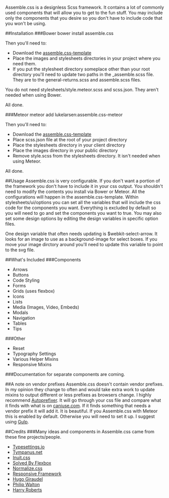 Assemble.css is a designless Scss framework. It contains a lot of commonly used components that will allow you to get
 to the fun stuff. You may include only the components that you desire so you don't have to
 include code that you won't be using.


##Installation
###Bower
    bower install assemble.css

Then you'll need to:
* Download the <a href="http://github.com/lukelarsen/assemble.css-template">assemble.css-template</a>
* Place the images and stylesheets directories in your project where you need them.
* If you put the stylesheet directory someplace other than your root directory you'll need to update two paths in the _assemble.scss file. They are to the general-returns.scss and assemble.scss files. 

You do not need stylesheets/style.meteor.scss and scss.json. They aren't needed when using Bower.

All done.

###Meteor
    meteor add lukelarsen:assemble.css-meteor

Then you'll need to:
* Download the  <a href="http://github.com/lukelarsen/assemble.css-template">assemble.css-template</a>
* Place scss.json file at the root of your project directory
* Place the stylesheets directory in your client directory
* Place the images directory in your public directory
* Remove style.scss from the stylesheets directory. It isn't needed when using Meteor.

All done.

##Usage
Assemble.css is very configurable. If you don't want a portion of the framework you don't have to include it in your css
output. You shouldn't need to modify the contents you install via Bower or Meteor. All the
configurations will happen in the assemble.css-template. Within stylesheets/ui/options you can set all the variables that
will include the css code for the components you want. Everything is excluded by default so you will need to go and
set the components you want to true. You may also set some design options by editing the design variables in specific
option files. 

One design variable that often needs updating is $webkit-select-arrow. It looks for an image to use as a background-image
for select boxes. If you move your image dirctory around you'll need to update this variable to point to the svg file.

##What's Included
###Components
* Arrows
* Buttons
* Code Styling
* Forms
* Grids (uses flexbox)
* Icons
* Lists
* Media (Images, Video, Embeds)
* Modals
* Navigation
* Tables
* Tips

###Other
* Reset
* Typography Settings
* Various Helper Mixins
* Responsive Mixins

###Documentation for separate components are coming.

##A note on vendor prefixes
Assemble.css doesn't contain vendor prefixes. In my opinion they change to often and would take extra work to update
 mixins to output different or less prefixes as browsers change. I highly recommend
 <a href="https://github.com/ai/autoprefixer" target="_blank">Autoprefixer</a>. It  will go through your css file and
 compare what it finds with what is on <a href="http://caniuse.com" target="_blank">caniuse.com</a>. If it finds
 something that needs a vendor prefix it will add it. It is beautiful. If you Assemble.css with Meteor this is enabled 
 by default. Otherwise you will need to set it up. I suggest using <a href="http://gulpjs.com" target="_blank">Gulp</a>.


##Credits
###Many ideas and components in Assemble.css came from these fine projects/people.
* <a href="http://typesettings.io/" target="_blank">Typesettings.io</a>
* <a href="http://tympanus.net/" target="_blank">Tympanus.net</a>
* <a href="http://inuitcss.com/" target="_blank">Inuit.css</a>
* <a href="http://philipwalton.github.io/solved-by-flexbox/" target="_blank">Solved By Flexbox</a>
* <a href="http://necolas.github.io/normalize.css/" target="_blank">Normalize.css</a>
* <a href="http://responsivebp.com/" target="_blank">Responsive Framework</a>
* <a href="http://hugogiraudel.com/" target="_blank">Hugo Giraudel</a>
* <a href="http://philipwalton.com/" target="_blank">Philip Walton</a>
* <a href="http://csswizardry.com/" target="_blank">Harry Roberts</a>
